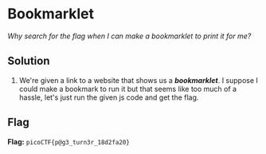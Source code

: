# Bookmarklet
*Why search for the flag when I can make a bookmarklet to print it for me?*

## Solution
1. We're given a link to a website that shows us a ***bookmarklet***. I suppose I could make a bookmark to run it but that seems like too much of a hassle, let's just run the given js code and get the flag.

## Flag
**Flag:** `picoCTF{p@g3_turn3r_18d2fa20}`

